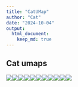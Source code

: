 ```yaml
---
title: "CatUMap"
author: "Cat"
date: "2024-10-04"
output: 
  html_document: 
    keep_md: true
---
```





## Cat umaps

![](index_files/figure-html/unnamed-chunk-1-1.jpeg)<!-- -->![](index_files/figure-html/unnamed-chunk-1-2.jpeg)<!-- -->![](index_files/figure-html/unnamed-chunk-1-3.jpeg)<!-- -->![](index_files/figure-html/unnamed-chunk-1-4.jpeg)<!-- -->![](index_files/figure-html/unnamed-chunk-1-5.jpeg)<!-- -->![](index_files/figure-html/unnamed-chunk-1-6.jpeg)<!-- -->![](index_files/figure-html/unnamed-chunk-1-7.jpeg)<!-- -->![](index_files/figure-html/unnamed-chunk-1-8.jpeg)<!-- -->![](index_files/figure-html/unnamed-chunk-1-9.jpeg)<!-- -->![](index_files/figure-html/unnamed-chunk-1-10.jpeg)<!-- -->![](index_files/figure-html/unnamed-chunk-1-11.jpeg)<!-- -->
